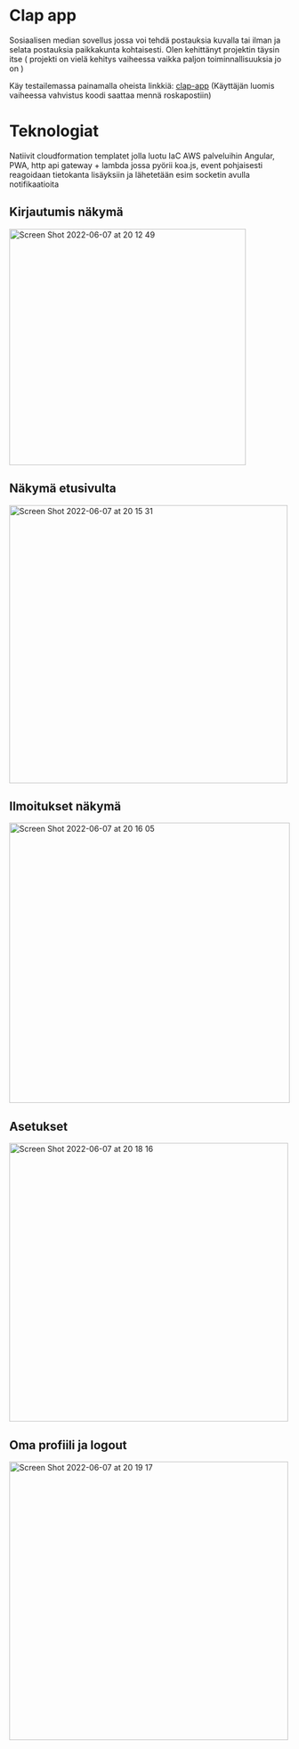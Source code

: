 # Clap app

Sosiaalisen median sovellus jossa voi tehdä postauksia kuvalla tai ilman ja selata postauksia paikkakunta kohtaisesti.
Olen kehittänyt projektin täysin itse ( projekti on vielä kehitys vaiheessa vaikka paljon toiminnallisuuksia jo on )

Käy testailemassa painamalla oheista linkkiä: [clap-app](https://clap-app.net/)
(Käyttäjän luomis vaiheessa vahvistus koodi saattaa mennä roskapostiin)

# Teknologiat
Natiivit cloudformation templatet jolla luotu IaC AWS palveluihin
Angular, PWA, http api gateway + lambda jossa pyörii koa.js, event pohjaisesti reagoidaan tietokanta lisäyksiin ja lähetetään esim socketin avulla notifikaatioita

## Kirjautumis näkymä

<img width="425" alt="Screen Shot 2022-06-07 at 20 12 49" src="https://user-images.githubusercontent.com/42738047/172442689-75890e39-a05a-4911-ae88-a9347ed130e2.png">

## Näkymä etusivulta

<img width="500" alt="Screen Shot 2022-06-07 at 20 15 31" src="https://user-images.githubusercontent.com/42738047/172443290-4f3d8b3d-8e31-4383-bbae-1b66c3e957e6.png">

## Ilmoitukset näkymä

<img width="504" alt="Screen Shot 2022-06-07 at 20 16 05" src="https://user-images.githubusercontent.com/42738047/172443395-d8b3c3fe-7602-4965-9b69-b03cd48f4a0c.png">


## Asetukset
<img width="501" alt="Screen Shot 2022-06-07 at 20 18 16" src="https://user-images.githubusercontent.com/42738047/172443864-61af9a15-4e09-4b51-a132-a2a8ffd3dba3.png">

## Oma profiili ja logout 
<img width="501" alt="Screen Shot 2022-06-07 at 20 19 17" src="https://user-images.githubusercontent.com/42738047/172444029-9b5c4d92-71da-46fc-9f1e-22b45466204e.png">
